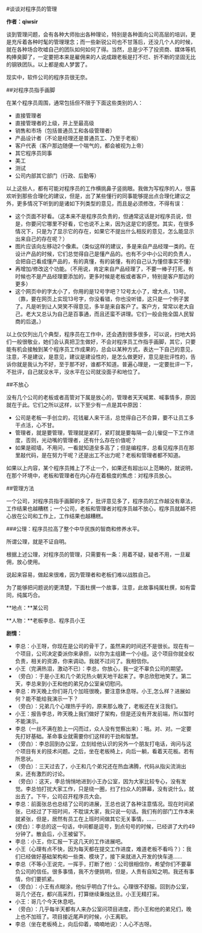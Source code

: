 #谈谈对程序员的管理

**作者：qiwsir**

谈到管理问题，会有各种大师抬出各种理论，特别是各种面向公司高层的培训，更是充斥着各种时髦的管理理念；而一些新锐公司也不甘落后，还没几个人的时候，就在各种场合吹嘘自己的团队如何如何了得。当然，总是少不了投资商、媒体等机构捧臭脚了，一定要把本来是雇佣来的人说成跟老板是打不烂、折不断的坚固无比的钢铁团队。以上都是痴人梦罢了。

现实中，软件公司的程序员很无奈。

##对程序员指手画脚

在某个程序员周围，通常包括但不限于下面这些类别的人：

- 直接管理者
- 直接管理者的上级，并上至最高级
- 销售和市场（包括普通员工和各级管理者）
- 产品设计者（不论是经理还是普通员工、乃至于老板）
- 客户代表（客户那边随便一个喘气的，都会被视为上帝）
- 其它程序员同事
- 美工
- 测试
- 公司内部其它部门（行政、后勤等）

以上这些人，都有可能对程序员的工作横挑鼻子竖挑眼。我做为写程序的人，很喜欢听到那些合理化的建议，但是，出了某些懂行的同事能够提出点合理化建议之外，更多情况下听到的是诸如下列类型的意见，而且是必须修改，不得有误：

- 这个页面不好看。（这本来不是程序员负责的，但通常这话是对程序员说，但是，你要问它哪里不好看，它也说不上来，因为这是它的感觉。其实，在很多情况下，只是为了显示它的存在，如果它不提出什么相反的意见，怎么能显示出来自己的存在呢？）
- 图片应该向左移动2个像素。（类似这样的建议，多是来自产品经理一类的。在设计产品的时候，它们总觉得自己是懂产品的。也有不少中小公司的负责人，会把自己看成懂产品的，有的真懂，有的装懂，有的自己认为懂但事实不懂）
- 再增加/修改这个功能。（不用说，肯定来自产品经理了，不要一棒子打死，有时候也不是产品经理要添加的，更多时候是老板或者客户，特别是客户那边的更多）
- 这个网页中的字太小了，你用的是12号字吧？12号太小了，增大点，13号。（靠，要在网页上实现13号字，你没看错，你也没听错，这只是一个例子罢了。凡是听到让人哭笑不得意见，多半是来自客户了。客户方，常常以老大自己，老大又总认为自己是百事通，而且还蛮不讲理。它们一般会拖全国人民智商的后退。）

以上仅仅列出几个典型，程序员在工作中，还会遇到很多很多，可以说，扫地大妈们一般很敬业，她们会认真把卫生做好，不会对程序员工作指手画脚，其它，只要能有机会接触到某个程序员工作成果的，总会以某种方式，表达一下自己的意见，注意，不是建议，是意见，建议是建设性的，是怎么做更好，意见是批评性的，告诉你就是我认为不好，至于那不好，谁都不知道。普遍心理是，一定要批评一下，不批评，自己就没水平，没水平在公司就没面子和地位了。

##不放心

没有几个公司的老板或者高管对下属是放心的，管理者天天喊累、喊事情多，原因就在于此。它们之所以这样，以下至少有一点是其中原因：

- 公司是老板一手创立的，花钱雇人来干活，总觉得自己不合算，要不让员工多干点活，心不甘。
- 管理者，就是要管理，管理就是紧盯，紧盯就是要每隔一会儿催促一下工作进度，否则，光动嘴的管理者，还有什么存在价值呢？
- 如果是砌墙，不用问，一看就知道垒多高了；但是编程序，总看见程序员在那里敲代码，是在努力干呢？还是出工不出力呢？老板和管理者都不知道。

如果以上内容，某个程序员摊上了不止一个，如果还有超出以上范畴的，就说明，在那个环境中，老板和管理者在内心存在着极度的焦虑：对程序员放心。

##管理方法

一个公司，对程序员指手画脚的多了，批评意见多了，程序员的工作越没有章法，工作结果也越糟糕；一个公司，老板和管理者对程序员越不放心，程序员就越不把心放在公司和工作上，工作结果也越糟糕。

###公理：程序员拉高了整个中华民族的智商和修养水平。

所谓公理，就是不证自明。

根据上述公理，对程序员的管理，只需要有一条：用着不疑，疑者不用，一旦雇佣，放心使用。

说起来容易，做起来很难，因为管理者和老板们难以战胜自己。

为了能够把问题说的更清楚，下面杜撰一个故事，注意，此故事纯属杜撰，如有雷同，纯属巧合。

**地点：**某公司

**人物：**老板李总、程序员小王

**剧情：**

- 李总：小王呀，你现在是公司的骨干了，虽然来的时间还不是很长。现在有一个项目，公司决定委派你来承担，以你为主组建一个小组。这个项目你就全权负责，相关的资源，你来调动。我就不过问了。我相信你。
- 小王（完满热泪，激动不已）：李总，你放心，我一定不辜负公司的期望。
- （旁白）：于是小王和几个弟兄热火朝天地干起来了。李总欣慰地笑了。第二天，李总来到小王和他的弟兄办公室亲切慰问。
- 李总：昨天晚上你们哥几个加班很晚，要注意休息呀。小王,怎么样？进展如何？能不能给我演示一下？
- （旁白）：兄弟几个心理热乎乎的，原来那么晚了，老板还在关注我们。
- 小王：报告李总，昨天晚上我们做好了架构，但是还没有开发前端，所以暂时不能演示。
- 李总（一丝不满在脸上一闪而过，众人没有觉察出来）：哦。对、对。一定要先打好基础。革命事业就需要你们这样的干劲和智慧。
- （旁白）：李总回到办公室，立刻给他认识的另外一个朋友打电话，询问与这个项目有关的技术问题。之后，坐在老板椅上，向后一躺，看着天花板。若有所思状。
- （旁白）：三天过去了，小王和几个弟兄还在热血沸腾，代码从指尖流淌出来，还有激烈的讨论。
- （旁白）：这天，李总悄悄地进到小王办公室，因为大家比较专心，没有发觉。李总怕打扰大家工作，只是绕一圈，扫了扫众人的屏幕，没有说什么，就出去了。下午，公司召开程序员大会。
- 李总：前面张总也总结了公司的进展，王总也说了各种注意情况。现在时间紧张，已经过了下班时间，不耽误大家，我只说一句话。我们有的部门工作本来就紧张，但是，居然有员工在上班时间做其它无关事情，......
- (旁白）：李总的这一句话，中间都是逗号，到点句号的时候，已经讲了大约49分钟了。散会后，小王被留下。
- 李总：小王，你汇报一下这几天的工作进展吧。
- 小王（心理有点不快，因为每天都在提交工作进度，难道老板不看吗？）：我们已经做好基础架构和一些类、模块了，接下来就进入开发的快车道......
- 李总（不等小王说完，一挥手，打断了他）：公司很相信你，希望你们不要辜负公司的信任。很多事情，我不方便挑明，但是，人贵有自知之明。我还有事情，你们要抓紧。
- （旁白）：小王有点糊涂，他似乎明白了什么。心理很不舒服。回到办公室，哥几个还在，都兴高采烈，打算继续秉烛达旦。小王无精打采。
- 小王：哥几个今天休息吧。
- （旁白）：几乎每半天都有人来办公室问项目进度，而小王和他的弟兄们，晚上也不加班了。项目接近尾声的时候，小王离职。
- 李总（坐在老板椅上，向后仰着，喃喃地说）：人心不古呀。
